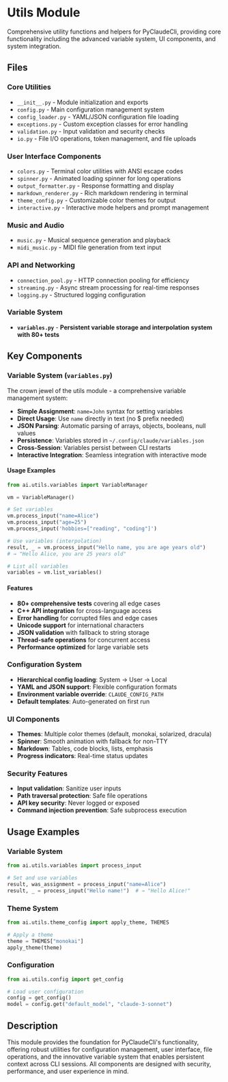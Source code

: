 # Utils Module

Comprehensive utility functions and helpers for PyClaudeCli, providing core functionality including the advanced variable system, UI components, and system integration.

## Files

### Core Utilities
- `__init__.py` - Module initialization and exports
- `config.py` - Main configuration management system
- `config_loader.py` - YAML/JSON configuration file loading
- `exceptions.py` - Custom exception classes for error handling
- `validation.py` - Input validation and security checks
- `io.py` - File I/O operations, token management, and file uploads

### User Interface Components
- `colors.py` - Terminal color utilities with ANSI escape codes
- `spinner.py` - Animated loading spinner for long operations
- `output_formatter.py` - Response formatting and display
- `markdown_renderer.py` - Rich markdown rendering in terminal
- `theme_config.py` - Customizable color themes for output
- `interactive.py` - Interactive mode helpers and prompt management

### Music and Audio
- `music.py` - Musical sequence generation and playback
- `midi_music.py` - MIDI file generation from text input

### API and Networking
- `connection_pool.py` - HTTP connection pooling for efficiency
- `streaming.py` - Async stream processing for real-time responses
- `logging.py` - Structured logging configuration

### Variable System
- **`variables.py`** - **Persistent variable storage and interpolation system with 80+ tests**

## Key Components

### Variable System (`variables.py`)
The crown jewel of the utils module - a comprehensive variable management system:

- **Simple Assignment**: `name=John` syntax for setting variables
- **Direct Usage**: Use `name` directly in text (no $ prefix needed)
- **JSON Parsing**: Automatic parsing of arrays, objects, booleans, null values
- **Persistence**: Variables stored in `~/.config/claude/variables.json`
- **Cross-Session**: Variables persist between CLI restarts
- **Interactive Integration**: Seamless integration with interactive mode

#### Usage Examples
```python
from ai.utils.variables import VariableManager

vm = VariableManager()

# Set variables
vm.process_input("name=Alice")
vm.process_input("age=25") 
vm.process_input('hobbies=["reading", "coding"]')

# Use variables (interpolation)
result, _ = vm.process_input("Hello name, you are age years old")
# → "Hello Alice, you are 25 years old"

# List all variables
variables = vm.list_variables()
```

#### Features
- **80+ comprehensive tests** covering all edge cases
- **C++ API integration** for cross-language access
- **Error handling** for corrupted files and edge cases
- **Unicode support** for international characters
- **JSON validation** with fallback to string storage
- **Thread-safe operations** for concurrent access
- **Performance optimized** for large variable sets

### Configuration System
- **Hierarchical config loading**: System → User → Local
- **YAML and JSON support**: Flexible configuration formats
- **Environment variable override**: `CLAUDE_CONFIG_PATH`
- **Default templates**: Auto-generated on first run

### UI Components
- **Themes**: Multiple color themes (default, monokai, solarized, dracula)
- **Spinner**: Smooth animation with fallback for non-TTY
- **Markdown**: Tables, code blocks, lists, emphasis
- **Progress indicators**: Real-time status updates

### Security Features
- **Input validation**: Sanitize user inputs
- **Path traversal protection**: Safe file operations
- **API key security**: Never logged or exposed
- **Command injection prevention**: Safe subprocess execution

## Usage Examples

### Variable System
```python
from ai.utils.variables import process_input

# Set and use variables
result, was_assignment = process_input("name=Alice")
result, _ = process_input("Hello name!")  # → "Hello Alice!"
```

### Theme System
```python
from ai.utils.theme_config import apply_theme, THEMES

# Apply a theme
theme = THEMES["monokai"]
apply_theme(theme)
```

### Configuration
```python
from ai.utils.config import get_config

# Load user configuration
config = get_config()
model = config.get("default_model", "claude-3-sonnet")
```

## Description

This module provides the foundation for PyClaudeCli's functionality, offering robust utilities for configuration management, user interface, file operations, and the innovative variable system that enables persistent context across CLI sessions. All components are designed with security, performance, and user experience in mind.